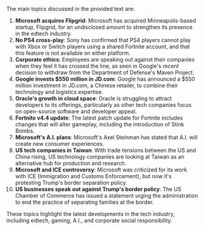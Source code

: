 The main topics discussed in the provided text are:

1. **Microsoft acquires Flipgrid**: Microsoft has acquired Minneapolis-based startup, Flipgrid, for an undisclosed amount to strengthen its presence in the edtech industry.
2. **No PS4 cross-play**: Sony has confirmed that PS4 players cannot play with Xbox or Switch players using a shared Fortnite account, and that this feature is not available on either platform.
3. **Corporate ethics**: Employees are speaking out against their companies when they feel it has crossed the line, as seen in Google's recent decision to withdraw from the Department of Defense's Maven Project.
4. **Google invests $550 million in JD.com**: Google has announced a $550 million investment in JD.com, a Chinese retailer, to combine their technology and logistics expertise.
5. **Oracle's growth in cloud space**: Oracle is struggling to attract developers to its offerings, particularly as other tech companies focus on open-source software and developer appeal.
6. **Fortnite v4.4 update**: The latest patch update for Fortnite includes changes that will alter gameplay, including the introduction of Stink Bombs.
7. **Microsoft's A.I. plans**: Microsoft's Axel Steinman has stated that A.I. will create new consumer experiences.
8. **US tech companies in Taiwan**: With trade tensions between the US and China rising, US technology companies are looking at Taiwan as an alternative hub for production and research.
9. **Microsoft and ICE controversy**: Microsoft was criticized for its work with ICE (Immigration and Customs Enforcement), but now it's protesting Trump's border separation policy.
10. **US businesses speak out against Trump's border policy**: The US Chamber of Commerce has issued a statement urging the administration to end the practice of separating families at the border.

These topics highlight the latest developments in the tech industry, including edtech, gaming, A.I., and corporate social responsibility.